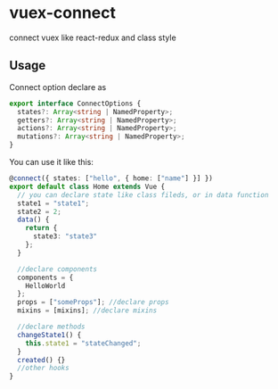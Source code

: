# vuex-connect

connect vuex like react-redux and class style

## Usage

Connect option declare as

```ts
export interface ConnectOptions {
  states?: Array<string | NamedProperty>;
  getters?: Array<string | NamedProperty>;
  actions?: Array<string | NamedProperty>;
  mutations?: Array<string | NamedProperty>;
}
```

You can use it like this:

```ts
@connect({ states: ["hello", { home: ["name"] }] })
export default class Home extends Vue {
  // you can declare state like class fileds, or in data function
  state1 = "state1";
  state2 = 2;
  data() {
    return {
      state3: "state3"
    };
  }

  //declare components
  components = {
    HelloWorld
  };
  props = ["someProps"]; //declare props
  mixins = [mixins]; //declare mixins

  //declare methods
  changeState1() {
    this.state1 = "stateChanged";
  }
  created() {}
  //other hooks
}
```

